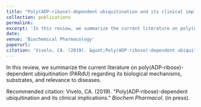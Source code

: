 ```yaml
---
title: "Poly(ADP-ribose)-dependent ubiquitination and its clinical implications"
collection: publications
permalink: 
excerpt: 'In this review, we summarize the current literature on poly(ADP-ribose)-dependent ubiquitination (PARdU) regarding its biological mechanisms, substrates, and relevance to diseases.'
date: 
venue: 'Biochemical Pharmacology'
paperurl: 
citation: 'Vivelo, CA. (2019). &quot;Poly(ADP-ribose)-dependent ubiquitination and its clinical implications.&quot; <i>Biochem Pharmacol</i>. (in press).'
---
```

In this review, we summarize the current literature on poly(ADP-ribose)-dependent ubiquitination (PARdU) regarding its biological mechanisms, substrates, and relevance to diseases.


Recommended citation: Vivelo, CA. (2019). &quot;Poly(ADP-ribose)-dependent ubiquitination and its clinical implications.&quot; <i>Biochem Pharmacol</i>. (in press).
